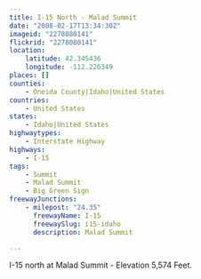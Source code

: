 ```yaml
---
title: I-15 North - Malad Summit
date: "2008-02-17T13:34:30Z"
imageid: "2278080141"
flickrid: "2278080141"
location:
    latitude: 42.345436
    longitude: -112.226349
places: []
counties:
    - Oneida County|Idaho|United States
countries:
    - United States
states:
    - Idaho|United States
highwaytypes:
    - Interstate Highway
highways:
    - I-15
tags:
    - Summit
    - Malad Summit
    - Big Green Sign
freewayJunctions:
    - milepost: "24.35"
      freewayName: I-15
      freewaySlug: i15-idaho
      description: Malad Summit

---
```

I-15 north at Malad Summit - Elevation 5,574 Feet.